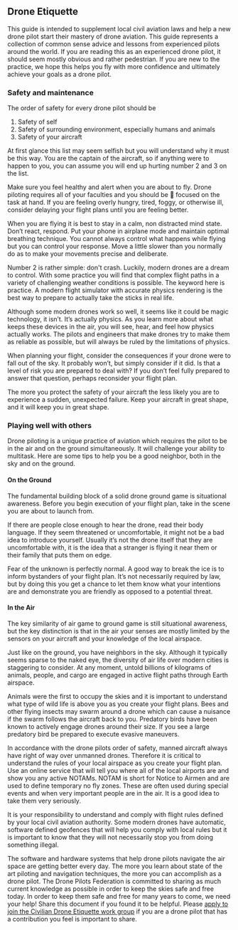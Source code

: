 ## Drone Etiquette

This guide is intended to supplement local civil aviation laws and help a new drone pilot start their mastery of drone aviation.  This guide represents a collection of common sense advice and lessons from experienced pilots around the world.  If you are reading this as an experienced drone pilot, it should seem mostly obvious and rather pedestrian.  If you are new to the practice, we hope this helps you fly with more confidence and ultimately achieve your goals as a drone pilot. 

### Safety and maintenance

The order of safety for every drone pilot should be 

1. Safety of self
2. Safety of surrounding environment, especially humans and animals 
3. Safety of your aircraft

At first glance this list may seem selfish but you will understand why it must be this way.  You are the captain of the aircraft, so if anything were to happen to you, you can assume you will end up hurting number 2 and 3 on the list.  

Make sure you feel healthy and alert when you are about to fly.  Drone piloting requires all of your faculties and you should be :100: focused on the task at hand.  If you are feeling overly hungry, tired, foggy, or otherwise ill, consider delaying your flight plans until you are feeling better.  

When you are flying it is best to stay in a calm, non distracted mind state. Don’t react, respond.  Put your phone in airplane mode and maintain optimal breathing technique.  You cannot always control what happens while flying but you can control your response.  Move a little slower than you normally do as to make your movements precise and deliberate. 

Number 2 is rather simple: don't crash.  Luckily, modern drones are a dream to control.  With some practice you will find that complex flight paths in a variety of challenging weather conditions is possible.  The keyword here is practice.  A modern flight simulator with accurate physics rendering is the best way to prepare to actually take the sticks in real life.  

Although some modern drones work so well, it seems like it could be magic technology, it isn’t.  It’s actually physics.  As you learn more about what keeps these devices in the air, you will see, hear, and feel how physics actually works.  The pilots and engineers that make drones try to make them as reliable as possible, but will always be ruled by the limitations of physics.  

When planning your flight, consider the consequences if your drone were to fall out of the sky.  It probably won’t, but simply consider if it did.  Is that a level of risk you are prepared to deal with?  If you don’t feel fully prepared to answer that question, perhaps reconsider your flight plan.  

The more you protect the safety of your aircraft the less likely you are to experience a sudden, unexpected failure.  Keep your aircraft in great shape, and it will keep you in great shape. 

### Playing well with others

Drone piloting is a unique practice of aviation which requires the pilot to be in the air and on the ground simultaneously.  It will challenge your ability to multitask.  Here are some tips to help you be a good neighbor, both in the sky and on the ground.

#### On the Ground

The fundamental building block of a solid drone ground game is situational awareness.  Before you begin execution of your flight plan, take in the scene you are about to launch from.  

If there are people close enough to hear the drone, read their body language.  If they seem threatened or uncomfortable, it might not be a bad idea to introduce yourself.  Usually it’s not the drone itself that they are uncomfortable with, it is the idea that a stranger is flying it near them or their family that puts them on edge.  

Fear of the unknown is perfectly normal.  A good way to break the ice is to inform bystanders of your flight plan.  It’s not necessarily required by law, but by doing this you get a chance to let them know what your intentions are and demonstrate you are friendly as opposed to a potential threat.

#### In the Air

The key similarity of air game to ground game is still situational awareness, but the key distinction is that in the air your senses are mostly limited by the sensors on your aircraft and your knowledge of the local airspace.

Just like on the ground, you have neighbors in the sky.  Although it typically seems sparse to the naked eye, the diversity of air life over modern cities is staggering to consider.  At any moment, untold billions of kilograms of animals, people, and cargo are engaged in active flight paths through Earth airspace.  

Animals were the first to occupy the skies and it is important to understand what type of wild life is above you as you create your flight plans.  Bees and other flying insects may swarm around a drone which can cause a nuisance if the swarm follows the aircraft back to you.  Predatory birds have been known to actively engage drones around their size.  If you see a large predatory bird be prepared to execute evasive maneuvers. 

In accordance with the drone pilots order of safety, manned aircraft always have right of way over unmanned drones.  Therefore it is critical to understand the rules of your local airspace as you create your flight plan.  Use an online service that will tell you where all of the local airports are and show you any active NOTAMs.  NOTAM is short for Notice to Airmen and are used to define temporary no fly zones.  These are often used during special events and when very important people are in the air.  It is a good idea to take them very seriously. 

It is your responsibility to understand and comply with flight rules defined by your local civil aviation authority.  Some modern drones have automatic, software defined geofences that will help you comply with local rules but it is important to know that they will not necessarily stop you from doing something illegal.  

The software and hardware systems that help drone pilots navigate the air space are getting better every day.  The more you learn about state of the art piloting and navigation techniques, the more you can accomplish as a drone pilot.  The Drone Pilots Federation is committed to sharing as much current knowledge as possible in order to keep the skies safe and free today.  In order to keep them safe and free for many years to come, we need your help!  Share this document if you found it to be helpful.  Please 
[apply to join the Civilian Drone Etiquette work group](http://www.dronepilotsfederation.org/join-work-group) 
if you are a drone pilot that has a contribution you feel is important to share.  
